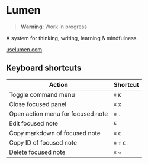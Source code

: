 # Lumen

> **Warning**: Work in progress

A system for thinking, writing, learning &amp; mindfulness

[uselumen.com](https://uselumen.com)

## Keyboard shortcuts

| Action                            | Shortcut                               |
| --------------------------------- | -------------------------------------- |
| Toggle command menu               | <kbd>⌘</kbd> <kbd>K</kbd>              |
| Close focused panel               | <kbd>⌘</kbd> <kbd>X</kbd>              |
| Open action menu for focused note | <kbd>⌘</kbd> <kbd>.</kbd>              |
| Edit focused note                 | <kbd>E</kbd>                           |
| Copy markdown of focused note     | <kbd>⌘</kbd> <kbd>C</kbd>              |
| Copy ID of focused note           | <kbd>⌘</kbd> <kbd>⇧</kbd> <kbd>C</kbd> |
| Delete focused note               | <kbd>⌘</kbd> <kbd>⌫</kbd>              |
